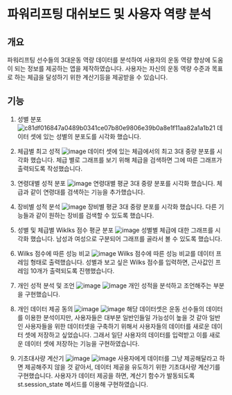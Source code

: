 # 파워리프팅 대쉬보드 및 사용자 역량 분석

## 개요
파워리프팅 선수들의 3대운동 역량 데이터를 분석하여 사용자의 운동 역량 향상에 도움이 되는 정보를 제공하는 앱을 제작하였습니다. 사용자는 자신의 운동 역량 수준과 목표로 하는 체급을 달성하기 위한 계산기등을 제공받을 수 있습니다.

## 기능

1. 성별 분포
![c81df016847a0489b0341ce07b80e9806e39b0a8e1f11aa82a1a1b21](https://github.com/mins1120/powerlift_dashboard/assets/162934135/057f6fd9-908d-4319-9c4e-3fdd5b726265)
데이터 셋에 있는 성별의 분포도를 시각화 했습니다.

2. 체급별 최고 성적
![image](https://github.com/mins1120/powerlift_dashboard/assets/162934135/0360a375-c1a4-4307-84f6-ff9e577ab7b8)
데이터 셋에 있는 체급에서의 최고 3대 중량 분포를 시각화 했습니다. 체급 별로 그래프를 보기 위해 체급을 검색하면 그에 따른 그래프가 출력되도록 작성했습니다.

3. 연령대별 성적 분포
![image](https://github.com/mins1120/powerlift_dashboard/assets/162934135/8905c51b-c386-4ee4-b2e6-9fe3f387632d)
연령대별 평균 3대 중량 분포를 시각화 했습니다. 체급과 같이 연령대를 검색하는 기능을 추가했습니다.

4. 장비별 성적 분석
![image](https://github.com/mins1120/powerlift_dashboard/assets/162934135/70e9f625-ba55-417b-b740-036c16f4f613)
장비별 평균 3대 중량 분포를 시각화 했습니다. 다른 기능들과 같이 원하는 장비를 검색할 수 있도록 했습니다.

5. 성별 및 체급별 Wiklks 점수 평균 분포
![image](https://github.com/mins1120/powerlift_dashboard/assets/162934135/73c6d01d-53b3-4709-9c39-c04ee0561ebd)
성별별 체급에 대한 그래프를 시각화 했습니다. 남성과 여성으로 구분되어 그래프를 골라서 볼 수 있도록 했습니다.

6. Wilks 점수에 따른 성능 비교
![image](https://github.com/mins1120/powerlift_dashboard/assets/162934135/db86bd39-f68d-480f-966a-4fc72504f00f)
Wilks 점수에 따른 성능 비교를 데이터 프레임 형태로 출력했습니다. 성별과 보고 싶은 Wilks 점수를 입력하면, 근사값인 프레임 10개가 출력되도록 진행했습니다.
 
7. 개인 성적 분석 및 조언
![image](https://github.com/mins1120/powerlift_dashboard/assets/162934135/956651b1-e86e-4c79-84ec-bd57012d5143)
![image](https://github.com/mins1120/powerlift_dashboard/assets/162934135/df2b0300-4c66-4180-a4e9-57cc1c1af755)
개인 성적을 분석하고 조언해주는 부분을 구현했습니다.

8. 개인 데이터 제공 동의
![image](https://github.com/mins1120/powerlift_dashboard/assets/162934135/c81a6b6a-4169-422c-9aac-0105034d8bd3)
![image](https://github.com/mins1120/powerlift_dashboard/assets/162934135/db3c44a4-dab6-40da-be03-270afb0992fc)
해당 데이터셋은 운동 선수들의 데이터를 이용한 분석이지만, 사용자들은 대부분 일반인들일 가능성이 높을 것 같아 일반인 사용자들을 위한 데이터셋을 구축하기 위해서 사용자들의 데이터를 새로운 데이터 셋에 저장하고 싶었습니다. 그래서 일단 사용자의 데이터를 입력받고 이를 새로운 데이터 셋에 저장하는 기능을 구현하였습니다.

9. 기초대사량 계산기
![image](https://github.com/mins1120/powerlift_dashboard/assets/162934135/ed432cd0-d47a-499c-a0ea-50b83145163f)
![image](https://github.com/mins1120/powerlift_dashboard/assets/162934135/678266a7-80ac-4437-9e7a-7c3b61148a9b)
사용자에게 데이터를 그냥 제공해달라고 하면 제공해주지 않을 것 같아서, 데이터 제공을 유도하기 위한 기초대사량 계산기를 구현했습니다. 사용자가 데이터 제공을 하면, 계산기 함수가 발동되도록 st.session_state 메서드를 이용해 구현하였습니다.

